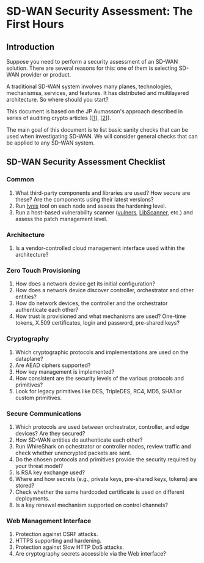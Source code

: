 # SD-WAN Security Assessment: The First Hours

## Introduction

Suppose you need to perform a security assessment of an SD-WAN solution.
There are several reasons for this: one of them is selecting SD-WAN provider or product.

A traditional SD-WAN system involves many planes, technologies, mechanismsa, services, and features.
It has distributed and multilayered architecture. So where should you start?

This document is based on the JP Aumasson's approach described in series of auditing crypto articles
([[1](https://research.kudelskisecurity.com/2019/02/07/auditing-rust-crypto-the-first-hours/)],
[[2](https://research.kudelskisecurity.com/2017/04/24/auditing-code-for-crypto-flaws-the-first-30-minutes/)]).

The main goal of this document is to list basic sanity checks that can be used when investigating SD-WAN.
We will consider general checks that can be applied to any SD-WAN system.

## SD-WAN Security Assessment Checklist

### Common

1. What third-party components and libraries are used? How secure are these? Are the components using their latest versions?
2. Run [lynis](https://github.com/CISOfy/lynis) tool on each node and assess the hardening level.
3. Run a host-based vulnerability scanner ([vulners](https://github.com/videns/vulners-scanner), [LibScanner](https://github.com/DanBeard/LibScanner), etc.) and assess the patch management level.

### Architecture
1. Is a vendor-controlled cloud management interface used within the architecture?

### Zero Touch Provisioning
1. How does a network device get its initial configuration?
2. How does a network device discover controller, orchestrator and other entities?
3. How do network devices, the controller and the orchestrator authenticate each other?
4. How trust is provisioned and what mechanisms are used? One-time tokens, X.509 certificates, login and password, pre-shared keys?

### Cryptography

1. Which cryptographic protocols and implementations are used on the dataplane?
2. Are AEAD ciphers supported?
3. How key management is implemented?
4. How consistent are the security levels of the various protocols and primitives?
5. Look for legacy primitives like DES, TripleDES, RC4, MD5, SHA1 or custom primitives.

### Secure Communications

1. Which protocols are used between orchestrator, controller, and edge devices? Are they secured?
2. How SD-WAN entities do authenticate each other?
3. Run WhireShark on ochestrator or controller nodes, review traffic and check whether unencrypted packets are sent.
4. Do the chosen protocols and primitives provide the security required by your threat model?
5. Is RSA key exchange used?
6. Where and how secrets (e.g., private keys, pre-shared keys, tokens) are stored?
7. Check whether the same hardcoded certificate is used on different deployments.
8. Is a key renewal mechanism supported on control channels?

### Web Management Interface

1. Protection against CSRF attacks.
2. HTTPS supporting and hardening.
3. Protection against Slow HTTP DoS attacks.
4. Are cryptography secrets accessible via the Web interface?

